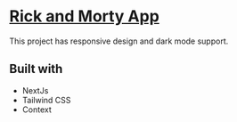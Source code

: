 # [Rick and Morty App](https://rick-and-morty-senaoz.vercel.app)

This project has responsive design and dark mode support.

## Built with
* NextJs
* Tailwind CSS
* Context
